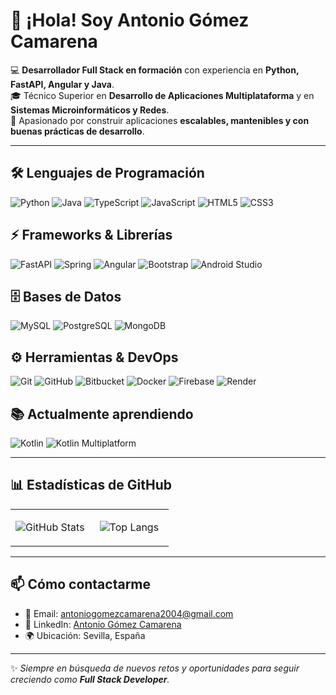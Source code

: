 # 👋 ¡Hola! Soy Antonio Gómez Camarena

💻 **Desarrollador Full Stack en formación** con experiencia en **Python, FastAPI, Angular y Java**.  
🎓 Técnico Superior en **Desarrollo de Aplicaciones Multiplataforma** y en **Sistemas Microinformáticos y Redes**.  
🚀 Apasionado por construir aplicaciones **escalables, mantenibles y con buenas prácticas de desarrollo**.  

---

## 🛠 Lenguajes de Programación
![Python](https://img.shields.io/badge/Python-3776AB?style=for-the-badge&logo=python&logoColor=white)
![Java](https://img.shields.io/badge/Java-ED8B00?style=for-the-badge&logo=java&logoColor=white)
![TypeScript](https://img.shields.io/badge/TypeScript-007ACC?style=for-the-badge&logo=typescript&logoColor=white)
![JavaScript](https://img.shields.io/badge/JavaScript-F7DF1E?style=for-the-badge&logo=javascript&logoColor=black)
![HTML5](https://img.shields.io/badge/HTML5-E34F26?style=for-the-badge&logo=html5&logoColor=white)
![CSS3](https://img.shields.io/badge/CSS3-1572B6?style=for-the-badge&logo=css3&logoColor=white)

## ⚡ Frameworks & Librerías
![FastAPI](https://img.shields.io/badge/FastAPI-009688?style=for-the-badge&logo=fastapi&logoColor=white)
![Spring](https://img.shields.io/badge/Spring-6DB33F?style=for-the-badge&logo=spring&logoColor=white)
![Angular](https://img.shields.io/badge/Angular-DD0031?style=for-the-badge&logo=angular&logoColor=white)
![Bootstrap](https://img.shields.io/badge/Bootstrap-7952B3?style=for-the-badge&logo=bootstrap&logoColor=white)
![Android Studio](https://img.shields.io/badge/Android%20Studio-3DDC84?style=for-the-badge&logo=androidstudio&logoColor=white)

## 🗄 Bases de Datos
![MySQL](https://img.shields.io/badge/MySQL-4479A1?style=for-the-badge&logo=mysql&logoColor=white)
![PostgreSQL](https://img.shields.io/badge/PostgreSQL-316192?style=for-the-badge&logo=postgresql&logoColor=white)
![MongoDB](https://img.shields.io/badge/MongoDB-47A248?style=for-the-badge&logo=mongodb&logoColor=white)

## ⚙️ Herramientas & DevOps
![Git](https://img.shields.io/badge/Git-F05032?style=for-the-badge&logo=git&logoColor=white)
![GitHub](https://img.shields.io/badge/GitHub-181717?style=for-the-badge&logo=github&logoColor=white)
![Bitbucket](https://img.shields.io/badge/Bitbucket-0052CC?style=for-the-badge&logo=bitbucket&logoColor=white)
![Docker](https://img.shields.io/badge/Docker-2496ED?style=for-the-badge&logo=docker&logoColor=white)
![Firebase](https://img.shields.io/badge/Firebase-FFCA28?style=for-the-badge&logo=firebase&logoColor=black)
![Render](https://img.shields.io/badge/Render-000000?style=for-the-badge&logo=render&logoColor=white)

## 📚 Actualmente aprendiendo
![Kotlin](https://img.shields.io/badge/Kotlin-7F52FF?style=for-the-badge&logo=kotlin&logoColor=white)
![Kotlin Multiplatform](https://img.shields.io/badge/Kotlin%20Multiplatform-0095D5?style=for-the-badge&logo=kotlin&logoColor=white)

---

## 📊 Estadísticas de GitHub

<table cellspacing="0" cellpadding="0">
<tr>
<td align="center" valign="top" width="50%">
  
![GitHub Stats](https://github-readme-stats.vercel.app/api?username=camarena2704&show_icons=true&count_private=true&theme=tokyonight&hide_border=false&card_width=400)

</td>
<td align="center" valign="top" width="50%">

![Top Langs](https://github-readme-stats.vercel.app/api/top-langs/?username=camarena2704&layout=compact&count_private=true&theme=tokyonight&hide_border=false&card_width=400)

</td>
</tr>
</table>

---

## 📫 Cómo contactarme
- 📧 Email: [antoniogomezcamarena2004@gmail.com](mailto:antoniogomezcamarena2004@gmail.com)
- 💼 LinkedIn: [Antonio Gómez Camarena](https://www.linkedin.com/in/antonio-g%C3%B3mez-camarena-780563244/)
- 🌍 Ubicación: Sevilla, España

---

✨ _Siempre en búsqueda de nuevos retos y oportunidades para seguir creciendo como **Full Stack Developer**._
